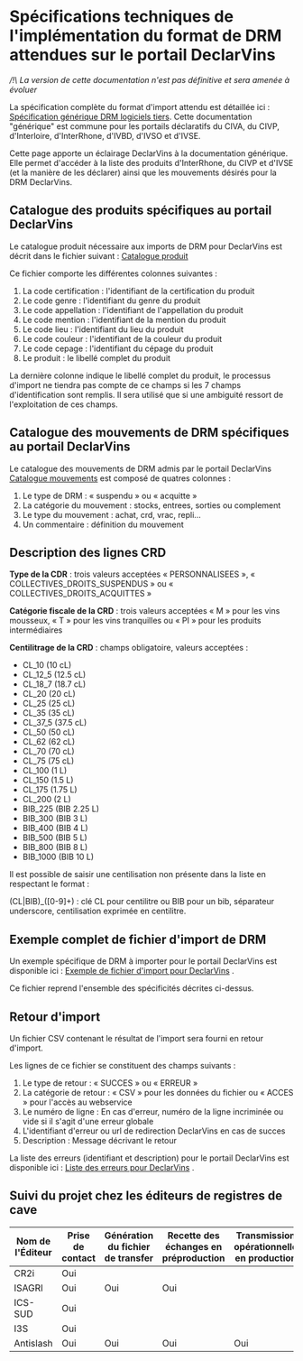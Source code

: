 # Spécifications techniques de l'implémentation du format de DRM attendues sur le portail DeclarVins

*/!\ La version de cette documentation n'est pas définitive et sera amenée à évoluer*

La spécification complète du format d'import attendu est détaillée ici : [Spécification générique DRM logiciels tiers](https://github.com/24eme/mutualisation-douane/blob/master/logiciels-tiers/). Cette documentation "générique" est commune pour les portails déclaratifs du CIVA, du CIVP, d'Interloire, d'InterRhone, d'IVBD, d'IVSO et d'IVSE.

Cette page apporte un éclairage DeclarVins à la documentation générique. Elle permet d'accéder à la liste des produits d'InterRhone, du CIVP et d'IVSE (et la manière de les déclarer) ainsi que les mouvements désirés pour la DRM DeclarVins.

## Catalogue des produits spécifiques au portail DeclarVins

Le catalogue produit nécessaire aux imports de DRM pour DeclarVins est décrit dans le fichier suivant : [Catalogue produit](catalogue_produits_declarvins.csv)

Ce fichier comporte les différentes colonnes suivantes :

1. La code certification : l'identifiant de la certification du produit
2. Le code genre : l'identifiant du genre du produit
3. Le code appellation : l'identifiant de l'appellation du produit
4. Le code mention : l'identifiant de la mention du produit
5. Le code lieu : l'identifiant du lieu du produit
6. Le code couleur : l'identifiant de la couleur du produit
7. Le code cepage : l'identifiant du cépage du produit
8. Le produit : le libellé complet du produit

La dernière colonne indique le libellé complet du produit, le processus d'import ne tiendra pas compte de ce champs si les 7 champs d'identification sont remplis. Il sera utilisé que si une ambiguité ressort de l'exploitation de ces champs.

## Catalogue des mouvements de DRM spécifiques au portail DeclarVins

Le catalogue des mouvements de DRM admis par le portail DeclarVins  [Catalogue mouvements](catalogue_mouvements_declarvins.csv) est composé de quatres colonnes :

1. Le type de DRM : « suspendu » ou « acquitte »
2. La catégorie du mouvement : stocks, entrees, sorties ou complement
3. Le type du mouvement : achat, crd, vrac, repli...
4. Un commentaire : définition du mouvement

## Description des lignes CRD

**Type de la CDR** : trois valeurs acceptées « PERSONNALISEES », « COLLECTIVES_DROITS_SUSPENDUS » ou « COLLECTIVES_DROITS_ACQUITTES »  
 
**Catégorie fiscale de la CRD** : trois valeurs acceptées « M » pour les vins mousseux, « T » pour les vins tranquilles ou « PI » pour les produits intermédiaires  

**Centilitrage de la CRD** : champs obligatoire, valeurs acceptées :  
 
 * CL_10 (10 cL)
 * CL_12_5 (12.5 cL)
 * CL_18_7 (18.7 cL)
 * CL_20 (20 cL)
 * CL_25 (25 cL)
 * CL_35 (35 cL)
 * CL_37_5 (37.5 cL)
 * CL_50 (50 cL)
 * CL_62 (62 cL)
 * CL_70 (70 cL)
 * CL_75 (75 cL)
 * CL_100 (1 L)
 * CL_150 (1.5 L)
 * CL_175 (1.75 L)
 * CL_200 (2 L)
 * BIB_225 (BIB 2.25 L)
 * BIB_300 (BIB 3 L)
 * BIB_400 (BIB 4 L)
 * BIB_500 (BIB 5 L)
 * BIB_800 (BIB 8 L)
 * BIB_1000 (BIB 10 L)
 
Il est possible de saisir une centilisation non présente dans la liste en respectant le format : 

(CL|BIB)_([0-9]+) : clé CL pour centilitre ou BIB pour un bib, séparateur underscore, centilisation exprimée en centilitre.

## Exemple complet de fichier d'import de DRM

Un exemple spécifique de DRM à importer pour le portail DeclarVins est disponible ici : [Exemple de fichier d'import pour DeclarVins](export_edi_complet.csv) .

Ce fichier reprend l'ensemble des spécificités décrites ci-dessus.

## Retour d'import

Un fichier CSV contenant le résultat de l'import sera fourni en retour d'import.

Les lignes de ce fichier se constituent des champs suivants :

1. Le type de retour : « SUCCES » ou « ERREUR »
2. La catégorie de retour : « CSV » pour les données du fichier ou « ACCES » pour l'accès au webservice
3. Le numéro de ligne : En cas d'erreur, numéro de la ligne incriminée ou vide si il s'agit d'une erreur globale
4. L'identifiant d'erreur ou url de redirection DeclarVins en cas de succes
5. Description : Message décrivant le retour

La liste des erreurs (identifiant et description) pour le portail DeclarVins est disponible ici : [Liste des erreurs pour DeclarVins](liste_erreurs.csv) .

## Suivi du projet chez les éditeurs de registres de cave 

| Nom de l'Éditeur | Prise de contact | Génération du fichier de transfer | Recette des échanges en préproduction | Transmission opérationnelle en production | Versions compatibles |
|------------------|------------------|-----------------------------------|---------------------------------------|------------------------------------------------------|----------------------|
| CR2i             | Oui |      |  |  |  |
| ISAGRI           | Oui | Oui  | Oui |  |  |
| ICS-SUD          | Oui |      |  |  |  |
| I3S              | Oui |      |  |  |  |
| Antislash        | Oui | Oui  | Oui | Oui |  |
